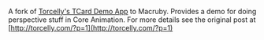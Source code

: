 A fork of [Torcelly's TCard Demo App](http://torcelly.com/?p=1) to Macruby. Provides a demo for doing perspective stuff in Core Animation. For more details see the original post at [http://torcelly.com/?p=1](http://torcelly.com/?p=1)